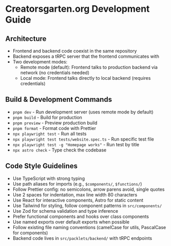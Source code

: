 # Creatorsgarten.org Development Guide

## Architecture
- Frontend and backend code coexist in the same repository
- Backend exposes a tRPC server that the frontend communicates with
- Two development modes:
  - Remote mode (default): Frontend talks to production backend via network (no credentials needed)
  - Local mode: Frontend talks directly to local backend (requires credentials)

## Build & Development Commands
- `pnpm dev` - Run development server (uses remote mode by default)
- `pnpm build` - Build for production
- `pnpm preview` - Preview production build
- `pnpm format` - Format code with Prettier
- `npx playwright test` - Run all tests
- `npx playwright test tests/website.spec.ts` - Run specific test file
- `npx playwright test -g "Homepage works"` - Run test by title
- `npx astro check` - Type check the codebase

## Code Style Guidelines
- Use TypeScript with strong typing
- Use path aliases for imports (e.g., `$components/`, `$functions/`)
- Follow Prettier config: no semicolons, arrow parens avoid, single quotes
- Use 2 spaces for indentation, max line width 80 characters
- Use React for interactive components, Astro for static content
- Use Tailwind for styling, follow component patterns in `src/components/`
- Use Zod for schema validation and type inference
- Prefer functional components and hooks over class components
- Use named exports over default exports when possible
- Follow existing file naming conventions (camelCase for utils, PascalCase for components)
- Backend code lives in `src/packlets/backend/` with tRPC endpoints